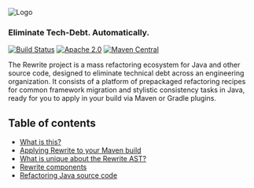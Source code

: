 ![Logo](https://github.com/openrewrite/rewrite/raw/master/doc/logo-oss.png)
### Eliminate Tech-Debt. Automatically.

[![Build Status](https://circleci.com/gh/openrewrite/rewrite.svg?style=shield)](https://circleci.com/gh/openrewrite/rewrite)
[![Apache 2.0](https://img.shields.io/github/license/openrewrite/rewrite.svg)](https://www.apache.org/licenses/LICENSE-2.0)
[![Maven Central](https://img.shields.io/maven-central/v/org.openrewrite/rewrite-java.svg)](https://mvnrepository.com/artifact/org.openrewrite/rewrite-java)

The Rewrite project is a mass refactoring ecosystem for Java and other source code, designed to eliminate technical debt across an engineering organization. It consists of a platform of prepackaged refactoring recipes for common framework migration and stylistic consistency tasks in Java, ready for you to apply in your build via Maven or Gradle plugins.

## Table of contents

* [What is this?](https://github.com/openrewrite/rewrite/wiki)
* [Applying Rewrite to your Maven build](https://github.com/openrewrite/rewrite-maven-plugin)
* [What is unique about the Rewrite AST?](https://github.com/openrewrite/rewrite/wiki/What-is-unique-about-the-Rewrite-AST%3F)
* [Rewrite components](https://github.com/openrewrite/rewrite/wiki/Rewrite-components)
* [Refactoring Java source code](https://github.com/openrewrite/rewrite/wiki/Refactoring-Java-source-code)
